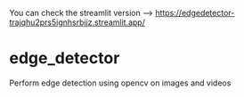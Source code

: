 You can check the streamlit version --> https://edgedetector-trajqhu2prs5ignhsrbjjz.streamlit.app/
# edge_detector
Perform edge detection using opencv on images and videos
